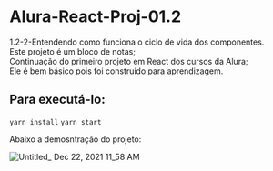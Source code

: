 # Alura-React-Proj-01.2
1.2-2-Entendendo como funciona o ciclo de vida dos componentes.\
Este projeto é um bloco de notas;\
Continuação do primeiro projeto em React dos cursos da Alura;\
Ele é bem básico pois foi construído para aprendizagem.

## Para executá-lo:

 `yarn install`
 `yarn start`

Abaixo a demosntração do projeto:

![Untitled_ Dec 22, 2021 11_58 AM](https://user-images.githubusercontent.com/49179422/147114102-e088d3fd-3029-4c66-8bee-5acfa6c46200.gif)

